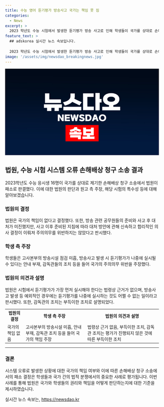 ```yaml
---
title: 수능 영어 듣기평가 방송사고 국가는 책임 못 짐
categories:
  - News
excerpt: >
  2023 학년도 수능 시험에서 발생한 듣기평가 방송 사고로 인해 학생들이 국가를 상대로 손해배상을 청구했으나 법원은 이를 받아들이지 않았다. 듣기평가 방송이 뒤늦게 송출되고 추가 시험시간이 부여된 상황에서도 법원은 국가의 책임을 부인하며 원고를 패소로 판결했다. 법원은 공무원들의 대처가 미진했지만, 사고 이후 신속하고 합리적인 대처가 이뤄졌다고 판단했다. 이에 대해 학생들의 입장을 이해하면서도 국가의 책임을 인정하기 어렵다는 입장을 밝혔다.
feature_text: >
  ## adskorea 실시간 뉴스 속보입니다.

  2023 학년도 수능 시험에서 발생한 듣기평가 방송 사고로 인해 학생들이 국가를 상대로 손해배상을 청구했으나 법원은 이를 받아들이지 않았다. 듣기평가 방송이 뒤늦게 송출되고 추가 시험시간이 부여된 상황에서도 법원은 국가의 책임을 부인하며 원고를 패소로 판결했다. 법원은 공무원들의 대처가 미진했지만, 사고 이후 신속하고 합리적인 대처가 이뤄졌다고 판단했다. 이에 대해 학생들의 입장을 이해하면서도 국가의 책임을 인정하기 어렵다는 입장을 밝혔다.
image: '/assets/img/newsdao_breakingnews.jpg'
---
```


<p><img src="/assets/img/newsdao_breakingnews.jpg" alt="adskorea 속보" /></p>

<h2 data-ke-size="size26">법원, 수능 시험 시스템 오류 손해배상 청구 소송 결과</h2>

<p data-ke-size="size16">2023학년도 수능 응시생 16명이 국가를 상대로 제기한 손해배상 청구 소송에서 법원이 패소로 판결했다. 이에 대한 법원의 판단과 원고 측 주장, 해당 시험의 특수성 등에 대해 알아보겠습니다.</p>

<h3>법원의 결정</h3>

<p data-ke-size="size16">법원은 국가의 책임이 없다고 결정했다. 또한, 방송 관련 공무원들의 준비와 사고 후 대처가 미진했지만, 사고 이후 준비된 지침에 따라 대처 방안에 관해 신속하고 합리적인 의사 결정이 이뤄져 주의의무를 위반하지는 않았다고 판시했다.</p>

<h3>학생 측 주장</h3>

<p data-ke-size="size16">학생들은 고사본부의 방송시설 점검 미흡, 방송사고 발생 시 듣기평가가 나중에 실시될 수 있다는 안내 부재, 감독관들의 조치 등을 들어 국가의 주의의무 위반을 주장했다.</p>

<h3>법원의 의견과 설명</h3>

<p data-ke-size="size16">법원은 시험에서 듣기평가가 가장 먼저 실시해야 한다는 법령상 근거가 없으며, 방송사고 발생 등 예외적인 경우에는 듣기평가를 나중에 실시하는 것도 어쩔 수 없는 일이라고 판시했다. 또한, 감독관의 조치는 부득이한 조치로 설명되었다.</p>

<table>
    <tr>
        <td style="text-align: center; height: 17px;"><b>법원의 결정</b></td>
        <td style="text-align: center; height: 17px;"><b>학생 측 주장</b></td>
        <td style="text-align: center; height: 17px;"><b>법원의 의견과 설명</b></td>
    </tr>
    <tr>
        <td>국가의 책임 없음</td>
        <td>고사본부의 방송시설 미흡, 안내 부재, 감독관 조치 등을 들어 국가의 책임 주장</td>
        <td>법령상 근거 없음, 부득이한 조치, 감독관 조치는 평가가 진행되지 않은 것에 따른 부득이한 조치</td>
    </tr>
</table>

<hr>

<h3>결론</h3>

<p data-ke-size="size16">시스템 오류로 발생한 상황에 대한 국가의 책임 여부와 이에 따른 손해배상 청구 소송에서의 패소 결정은 학생들과 국가 간의 법적 분쟁에서의 중요한 사례로 평가됩니다. 이번 사례를 통해 법원은 국가와 학생들의 권리와 책임을 어떻게 판단하는지에 대한 기준을 제시하였습니다.</p>
실시간 뉴스 속보는, <a href="https://newsdao.kr" rel="dofollow">https://newsdao.kr</a>


